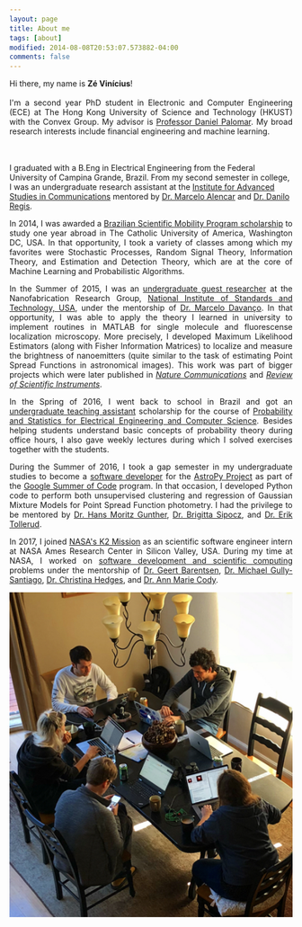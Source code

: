 ```yaml
---
layout: page
title: About me
tags: [about]
modified: 2014-08-08T20:53:07.573882-04:00
comments: false
---
```

<p style='text-align: justify;'>
Hi there, my name is <b>Zé Vinícius</b>!
<br><br>
I'm a second year PhD student in Electronic and Computer Engineering (ECE) at
The Hong Kong University of Science and Technology (HKUST) with the Convex Group.  My advisor is
<a href="https://www.danielppalomar.com">Professor Daniel Palomar</a>.  My broad research interests
include financial engineering and machine learning.

<br><br>
I graduated with a B.Eng in Electrical Engineering from the Federal University of
Campina Grande, Brazil. From my second semester in college, I was an undergraduate research
assistant at the <a href="https://www.iecom.org.br">Institute for Advanced Studies in Communications</a> mentored by
<a href="https://scholar.google.com.br/citations?user=NBSmPdAAAAAJ&hl=en">Dr. Marcelo Alencar</a>
and <u>Dr. Danilo Regis</u>.
</p>

<p style='text-align: justify;'>
In 2014, I was awarded a <u>Brazilian Scientific Mobility Program scholarship</u> to study one year abroad
in The Catholic University of America, Washington DC, USA. In that opportunity, I took a variety
of classes among which my favorites were Stochastic Processes, Random Signal Theory, Information
Theory, and Estimation and Detection Theory, which are at the core of Machine Learning and
Probabilistic Algorithms.
</p>

<p style='text-align: justify;'>
In the Summer of 2015, I was an <u>undergraduate guest researcher</u> at the
Nanofabrication Research Group,
<a href="https://www.nist.gov/cnst">National Institute of Standards and Technology, USA</a>, under
the mentorship of <a href="https://www.nist.gov/people/marcelo-davanco">Dr. Marcelo Davanço</a>.
In that opportunity, I was able to apply the theory I learned in university to implement routines in MATLAB for
single molecule and fluorescense localization microscopy.
More precisely, I developed Maximum Likelihood Estimators (along with Fisher Information Matrices)
to localize and measure the brightness of nanoemitters (quite similar to the task of estimating Point Spread Functions in astronomical images). This work was part of bigger projects which were later published
in <a href="https://www.nature.com/articles/s41467-017-00987-6.pdf"><i>Nature Communications</i></a>
and <a href="http://aip.scitation.org/doi/full/10.1063/1.4976578"><i>Review of Scientific Instruments</i></a>.
</p>

<p style='text-align: justify;'>
In the Spring of 2016, I went back to school in Brazil and got an <u>undergraduate teaching assistant</u>
scholarship for the course of <u>Probability and Statistics for Electrical Engineering and
Computer Science</u>. Besides helping students understand basic concepts of probability theory
during office hours, I also gave weekly lectures during which I solved exercises together with
the students.
</p>

<p style='text-align: justify;'>
During the Summer of 2016, I took a gap semester in my undergraduate studies to become a
<u>software developer</u> for the <a href="https://www.astropy.org">AstroPy Project</a>
as part of the <a href="https://summerofcode.withgoogle.com">Google Summer of Code</a>
program. In that occasion, I developed Python code to perform both unsupervised
clustering and regression of Gaussian Mixture Models for Point Spread Function
photometry. I had the privilege to be mentored by
<a href="http://space.mit.edu/~guenther/">Dr. Hans Moritz Gunther</a>,
<a href="https://github.com/bsipocz">Dr. Brigitta Sipocz</a>, and
<a href="http://www.stsci.edu/~etollerud/">Dr. Erik Tollerud</a>.
</p>

<p style='text-align: justify;'>
In 2017, I joined
<a href="https://keplerscience.arc.nasa.gov">NASA's K2 Mission</a> as an scientific software engineer
intern at NASA Ames Research Center in Silicon Valley, USA. During my time at NASA, I worked on
<a href="https://www.github.com/KeplerGO">software development and scientific
computing</a> problems under the mentorship of <a href="http://geert.io">Dr.
Geert Barentsen</a>, <a href="http://gully.github.io">Dr. Michael Gully-Santiago</a>,
<a href="https://christinasupportsscience.blogspot.com">Dr. Christina Hedges</a>,
and <a href="http://annmariecody.com">Dr. Ann Marie Cody</a>.
</p>

<p style='text-align: center;'>
<img src="../images/yosemite.png" alt="Christina, Geert, Ruth, Gully, Ze. Pic by Dan F-M">
</p>
